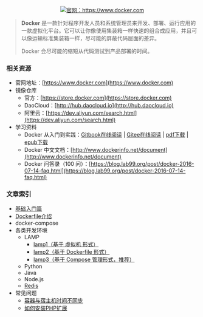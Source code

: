 
<p align="center">
	<a href="https://www.docker.com">
		<img src="./docker.png" attr="rsync logo" title="官网：https://www.docker.com">
	</a>
</p>

> **Docker** 是一款针对程序开发人员和系统管理员来开发、部署、运行应用的一款虚拟化平台。它可以让你像使用集装箱一样快速的组合成应用，并且可以像运输标准集装箱一样，尽可能的屏蔽代码层面的差异。
> 
> Docker 会尽可能的缩短从代码测试到产品部署的时间。

### 相关资源

- 官网地址：[https://www.docker.com](https://www.docker.com)
- 镜像仓库
    - 官方：[https://store.docker.com](https://store.docker.com)
    - DaoCloud：[http://hub.daocloud.io](http://hub.daocloud.io)
    - 阿里云：[https://dev.aliyun.com/search.html](https://dev.aliyun.com/search.html)
- 学习资料
    - Docker 从入门到实践：[Gitbook在线阅读](https://yeasy.gitbooks.io/docker_practice/content/CHANGELOG.html) | [Gitee在线阅读](https://docker_practice.gitee.io) | [pdf下载](https://www.gitbook.com/download/pdf/book/yeasy/docker_practice) | [epub下载](https://www.gitbook.com/download/epub/book/yeasy/docker_practice)
    - Docker 中文文档：[http://www.dockerinfo.net/document](http://www.dockerinfo.net/document)
	- Docker 问答录（100 问）：[https://blog.lab99.org/post/docker-2016-07-14-faq.html](https://blog.lab99.org/post/docker-2016-07-14-faq.html)
	
	
### 文章索引

- [基础入门篇](./基础入门篇.md)
- [Dockerfile介绍](./Dockerfile介绍.md)
- docker-compose
- 各类开发环境
	- LAMP
		- [lamp1（基于 虚拟机 形式）](./lamp1/)
		- [lamp2（基于 Dockerfile 形式）](./lamp2/)
		- [lamp3（基于 Compose 管理形式，推荐）](./lamp3/)
	- Python
	- Java
	- Node.js
	- [Redis](./redis/)
- 常见问题
	- [容器与宿主机时间不同步](./容器与宿主机时间不同步.md)
	- [如何安装PHP扩展](./安装PHP扩展.md)
